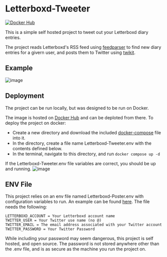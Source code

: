 # Letterboxd-Tweeter
[![Docker Hub](https://img.shields.io/static/v1.svg?color=086dd7&labelColor=555555&logoColor=ffffff&label=&message=docker%20hub&logo=Docker)](https://hub.docker.com/repository/docker/finiteui/letterboxd-tweeter)

This is a simple self hosted project to tweet out your Letterboxd diary entries.

The project reads Letterboxd's RSS feed using [feedparser](https://github.com/kurtmckee/feedparser) to find new diary entries for a givern user, and posts them to Twitter using [twikit](https://github.com/d60/twikit).

## Example
![image](https://github.com/user-attachments/assets/8c8263f7-3352-486c-b68d-0d8fe61ede1f)

## Deployment
The project can be run locally, but was designed to be run on Docker.

The image is hosted on [Docker Hub](https://hub.docker.com/repository/docker/finiteui/letterboxd-tweeter) and can be deploted from there.
To deploy the project on docker:
- Create a new directory and download the included [docker-compose](Source/docker-compose.yml) file into it.
- In the directory, create a file name Letterboxd-Tweeter.env with the contents defined below.
- In the terminal, navigate to this directory, and run ```docker compose up -d```

If the Letterboxd-Tweeter.env file variables are correct, you should be up and running.
![image](https://github.com/user-attachments/assets/385234fa-f1f4-48ce-9f65-7d758898f2db)


## ENV File
This project relies on an env file named Letterboxd-Poster.env with configuration variables to run. An example can be found [here](Source/Letterboxd-Poster.env.example).
The file needs the following:
```
LETTERBOXD_ACCOUNT = Your Letterboxd account name
TWITTER_USER = Your Twitter use name (no @)
TWITTER_EMAIL = The email address associated with your Twitter account
TWITTER_PASSWORD = Your Twitter Password
```

While including your password may seem dangerous, this project is self hosted, and open source. The password is not stored anywhere other than the .env file, and is as secure as the machine you run the project on.

